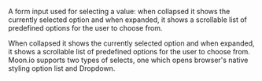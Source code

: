 A form input used for selecting a value: when collapsed it shows the currently selected option and when expanded, it shows a scrollable list of predefined options for the user to choose from.

When collapsed it shows the currently selected option and when expanded, it shows a scrollable list of predefined options for the user to choose from. Moon.io supports two types of selects, one which opens browser's native styling option list and Dropdown.
